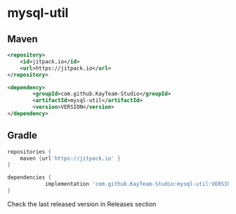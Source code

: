 # mysql-util

## Maven
```XML
<repository>
    <id>jitpack.io</id>
    <url>https://jitpack.io</url>
</repository>
```

```XML
<dependency>
	    <groupId>com.github.KayTeam-Studio</groupId>
	    <artifactId>mysql-util</artifactId>
	    <version>VERSION</version>
</dependency>
```
## Gradle
```groovy
repositories {
    maven {url'https://jitpack.io' }
}
```
 
```groovy
dependencies {
	        implementation 'com.github.KayTeam-Studio:mysql-util:VERSION'
}
```
Check the last released version in Releases section
